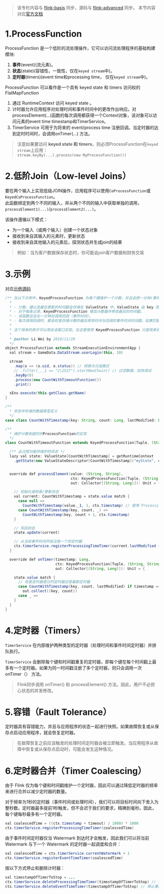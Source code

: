 >该专栏内容与 [flink-basis](https://github.com/GourdErwa/review-notes/tree/master/docs/framework/flink-basis) 同步，源码与 [flink-advanced](https://github.com/GourdErwa/flink-advanced) 同步。
本节内容对应[官方文档](https://ci.apache.org/projects/flink/flink-docs-release-1.9/dev/stream/operators/process_function.html#process-function-low-level-operations)  

# 1.ProcessFunction

ProcessFunction 是一个低阶的流处理操作，它可以访问流处理程序的基础构建模块:
1. **事件**(event)(流元素)。
2. **状态**(state)(容错性，一致性，仅在`keyed stream`中)。
3. **定时器**(timers)(event time和processing time， 仅在`keyed stream`中)。


ProcessFunction 可以看作是一个具有 keyed state 和 timers 访问权的 FlatMapFunction
1. 通过 RuntimeContext 访问 keyed state 。
2. 计时器允许应用程序对处理时间和事件时间中的更改作出响应。对processElement(…)函数的每次调用都获得一个Context对象，该对象可以访问元素的event time timestamp和TimerService。
3. TimerService 可用于为将来的 event/process time 注册回调。当定时器的达到定时时间时，会调用onTimer(...) 方法。

>注意如果要访问 **keyed state 和 timers**，则必须ProcessFunction在`keyed stream`上应用：  
>`stream.keyBy(...).process(new MyProcessFunction())`

# 2.低阶Join（Low-level Joins）
要在两个输入上实现低级JOIN操作，应用程序可以使用`CoProcessFunction`或`KeyedCoProcessFunction`。  
此函数绑定到两个不同的输入，并从两个不同的输入中获取单独的调用，`processElement1(...)`/`processElement2(...)`。

该操作遵循以下模式：
- 为一个输入（或两个输入）创建一个状态对象
- 接收到来自其输入的元素时，更新状态
- 接收到来自其他输入的元素后，探测状态并生成join的结果

>例如：当为客户数据保存状态时，你可能会join客户数据和财务交易

# 3.示例
对应[示例源码](https://github.com/GourdErwa/flink-advanced/blob/master/src/main/scala/io/gourd/flink/scala/games/streaming/operators/process_function/ProcessFunction.scala)
```java
/** 在以下示例中，KeyedProcessFunction 为每个键维护一个计数，并且会把一分钟(事件时间)内没有更新的键/值对输出
  *
  * - 计数，键以及最后更新的时间戳会存储在 ValueState 中，ValueState 由 key 隐含定义。
  * - 对于每条记录，KeyedProcessFunction 增加计数器并修改最后的时间戳。
  * - 该函数还会在一分钟后调用回调（事件时间）。
  * - 每次调用回调时，都会检查存储计数的最后修改时间与回调的事件时间时间戳，如果匹配则发送键/计数键值对（即在一分钟内没有更新）
  *
  * 这个简单的例子可以用会话窗口实现。在这里使用 KeyedProcessFunction 只是用来说明它的基本模式。
  *
  * @author Li.Wei by 2019/11/20
  */
object ProcessFunction extends StreamExecutionEnvironmentApp {
  val stream = GameData.DataStream.userLogin(this, 10)

  stream
    .map(o => (o.uid, o.status)) // 转换为元组模式
    // .filter(_._1 == "2|2527").startNewChain() // 过滤数据，加快调试
    .keyBy(0)
    .process(new CountWithTimeoutFunction())
    .print()

  sEnv.execute(this.getClass.getName)
}

/**
  * 状态中存储的数据类型定义
  */
case class CountWithTimestamp(key: String, count: Long, lastModified: Long)

/**
  * 维护计数和超时的ProcessFunction的实现
  */
class CountWithTimeoutFunction extends KeyedProcessFunction[Tuple, (String, String), (String, Long)] {

  /** 此过程功能所维护的状态 */
  lazy val state: ValueState[CountWithTimestamp] = getRuntimeContext
    .getState(new ValueStateDescriptor[CountWithTimestamp]("myState", classOf[CountWithTimestamp]))


  override def processElement(value: (String, String),
                              ctx: KeyedProcessFunction[Tuple, (String, String), (String, Long)]#Context,
                              out: Collector[(String, Long)]): Unit = {

    // 初始化或检索/更新状态
    val current: CountWithTimestamp = state.value match {
      case null =>
        CountWithTimestamp(value._1, 1, ctx.timestamp) // 使用 ProcessingTime 时 ctx.timestamp 可能为 null
      case CountWithTimestamp(key, count, _) =>
        CountWithTimestamp(key, count + 1, ctx.timestamp)
    }

    // 写回状态
    state.update(current)

    // 从当前事件时间开始注册一个的定时器
    ctx.timerService.registerProcessingTimeTimer(current.lastModified + 10)
  }

  override def onTimer(timestamp: Long,
                       ctx: KeyedProcessFunction[Tuple, (String, String), (String, Long)]#OnTimerContext,
                       out: Collector[(String, Long)]): Unit = {

    state.value match {
      // 检查定时器是过时定时器还是最新定时器
      case CountWithTimestamp(key, count, lastModified) if timestamp == lastModified + 10 =>
        out.collect((key, count))
      case _ =>
    }
  }
}
```
# 4.定时器（Timers）
`TimerService` 在内部维护两种类型的定时器（处理时间和事件时间定时器）并排队执行。

`TimerService` 会删除每个键和时间戳重复的定时器，即每个键在每个时间戳上最多有一个定时器。如果为同一时间戳注册了多个定时器，则只会调用一次 onTimer（） 方法。

 >Flink同步调用 onTimer() 和 processElement() 方法。因此，用户不必担心状态的并发修改。
 
# 5.容错（Fault Tolerance）
定时器具有容错能力，并且与应用程序的状态一起进行快照。如果故障恢复或从保存点启动应用程序，就会恢复定时器。
> 在故障恢复之前应该触发的处理时间定时器会被立即触发。当应用程序从故障中恢复或从保存点启动时，可能会发生这种情况。

# 6.定时器合并（Timer Coalescing）
由于 Flink 仅为每个键和时间戳维护一个定时器，因此可以通过降低定时器的频率来进行合并以减少定时器的数量。


对于频率为1秒的定时器（事件时间或处理时间），我们可以将目标时间向下舍入为整秒数。定时器最多提前1秒触发，但不会迟于我们的要求，精确到毫秒。因此，每个键每秒最多有一个定时器。
```java
val coalescedTime = ((ctx.timestamp + timeout) / 1000) * 1000
ctx.timerService.registerProcessingTimeTimer(coalescedTime)
```


由于事件时间定时器仅当 Watermark 到达时才会触发，因此我们可以将当前 Watermark 与下一个 Watermark 的定时器一起调度和合并：
```java
val coalescedTime = ctx.timerService.currentWatermark + 1
ctx.timerService.registerEventTimeTimer(coalescedTime)
```


按以下方式停止和删除计时器：
```java
val timestampOfTimerToStop = ...
ctx.timerService.deleteProcessingTimeTimer(timestampOfTimerToStop) // 停止处理时间计时器
ctx.timerService.deleteEventTimeTimer(timestampOfTimerToStop) // 停止事件时间计时器
```